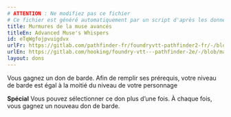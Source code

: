 ```yaml
---
# ATTENTION : Ne modifiez pas ce fichier
# Ce fichier est généré automatiquement par un script d'après les données du module Foundry VTT officiel et de sa traduction
title: Murmures de la muse avancés
titleEn: Advanced Muse's Whispers
id: eTqWgfojpvuigdvx
urlFr: https://gitlab.com/pathfinder-fr/foundryvtt-pathfinder2-fr/-/blob/master/data/feats/eTqWgfojpvuigdvx.htm
urlEn: https://gitlab.com/hooking/foundry-vtt---pathfinder-2e/-/blob/master/packs/data/feats.db/advanced-muse-s-whispers.json
layout: dons
---
```

Vous gagnez un don de barde. Afin de remplir ses prérequis, votre niveau de barde est égal à la moitié du niveau de votre personnage

**Spécial** Vous pouvez sélectionner ce don plus d’une fois. À chaque fois, vous gagnez un nouveau don de barde.
